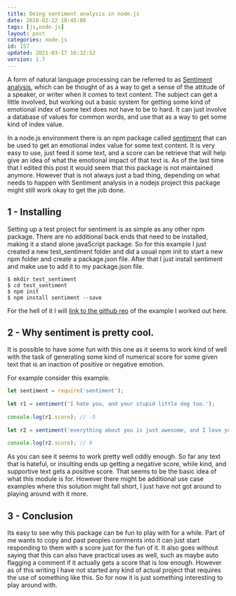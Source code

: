 ```yaml
---
title: Doing sentiment analysis in node.js
date: 2018-02-22 18:45:00
tags: [js,node.js]
layout: post
categories: node.js
id: 157
updated: 2021-03-17 16:32:52
version: 1.7
---
```


A form of natural language processing can be referred to as [Sentiment analysis](https://en.wikipedia.org/wiki/Sentiment_analysis), which can be thought of as a way to get a sense of the attitude of a speaker, or writer when it comes to text content. The subject can get a little involved, but working out a basic system for getting some kind of emotional index of some text does not have to be to hard. It can just involve a database of values for common words, and use that as a way to get some kind of index value.

In a node.js environment there is an npm package called [sentiment](https://www.npmjs.com/package/sentiment) that can be used to get an emotional index value for some text content. It is very easy to use, just feed it some text, and a score can be retrieve that will help give an idea of what the emotional impact of that text is. As of the last time that I edited this post it would seem that this package is not maintained anymore. However that is not always just a bad thing, depending on what needs to happen with Sentiment analysis in a nodejs project this package might still work okay to get the job done.

<!-- more -->

## 1 - Installing

Setting up a test project for sentiment is as simple as any other npm package. There are no additional back ends that need to be installed, making it a stand alone javaScript package. So for this example I just created a new test_sentiment folder and did a usual npm init to start a new npm folder and create a package.json file. After that I just install sentiment and make use to add it to my package.json file.

```
$ mkdir test_sentiment
$ cd test_sentiment
$ npm init
$ npm install sentiment --save
```

For the hell of it I will [link to the github reo](https://github.com/dustinpfister/test_sentiment) of the example I worked out here.

## 2 - Why sentiment is pretty cool.

It is possible to have some fun with this one as it seems to work kind of well with the task of generating some kind of numerical score for some given text that is an inaction of positive or negative emotion.

For example consider this example.

```js
let sentiment = require('sentiment');
 
let r1 = sentiment('I hate you, and your stupid little dog too.');
 
console.log(r1.score); // -5
 
let r2 = sentiment('everything about you is just awesome, and I love your cute little dog also!');
 
console.log(r2.score); // 9
```

As you can see it seems to work pretty well oddly enough. So far any text that is hateful, or insulting ends up getting a negative score, while kind, and supportive text gets a positive score. That seems to be the basic idea of what this module is for. However there might be additional use case examples where this solution might fall short, I just have not got around to playing around with it more.

## 3 - Conclusion

Its easy to see why this package can be fun to play with for a while. Part of me wants to copy and past peoples comments into it can just start responding to them with a score just for the fun of it. It also goes without saying that this can also have practical uses as well, such as maybe auto flagging a comment if it actually gets a score that is low enough. However as of this writing I have not started any kind of actual project that requires the use of something like this. So for now it is just something interesting to play around with.
